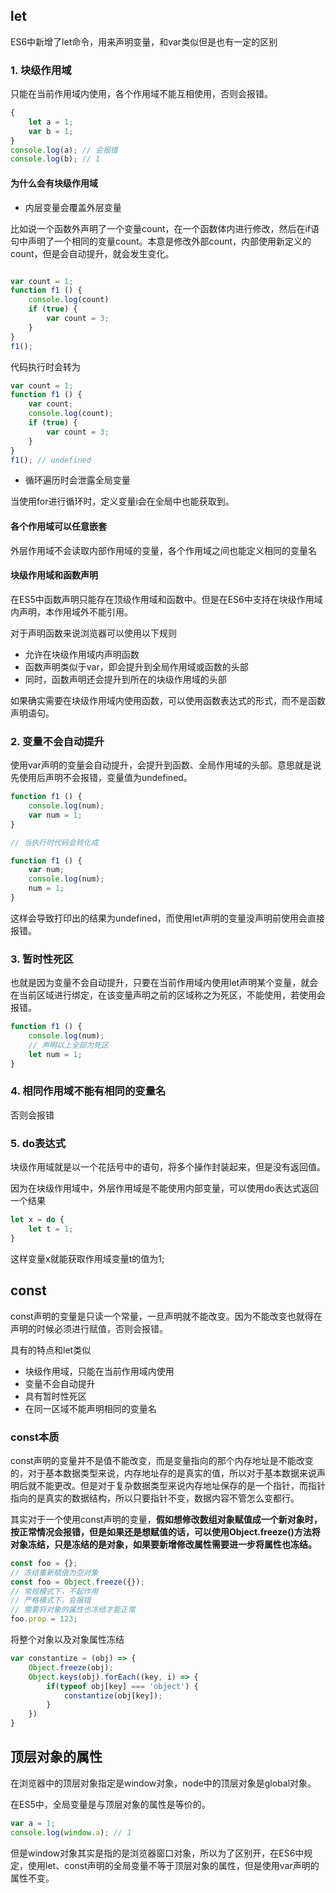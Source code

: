## let
ES6中新增了let命令，用来声明变量，和var类似但是也有一定的区别

### 1. 块级作用域

只能在当前作用域内使用，各个作用域不能互相使用，否则会报错。

```js
{
    let a = 1;
    var b = 1;
}
console.log(a); // 会报错
console.log(b); // 1
```

#### 为什么会有块级作用域

- 内层变量会覆盖外层变量

比如说一个函数外声明了一个变量count，在一个函数体内进行修改，然后在if语句中声明了一个相同的变量count。本意是修改外部count，内部使用新定义的count，但是会自动提升，就会发生变化。
```js

var count = 1;
function f1 () {
    console.log(count)
    if (true) {
        var count = 3;
    }
}
f1();
```

代码执行时会转为

```js
var count = 1;
function f1 () {
    var count;
    console.log(count);
    if (true) {
        var count = 3;
    }
}
f1(); // undefined
```

- 循环遍历时会泄露全局变量

当使用for进行循环时，定义变量i会在全局中也能获取到。

#### 各个作用域可以任意嵌套

外层作用域不会读取内部作用域的变量，各个作用域之间也能定义相同的变量名

#### 块级作用域和函数声明

在ES5中函数声明只能存在顶级作用域和函数中。但是在ES6中支持在块级作用域内声明，本作用域外不能引用。

对于声明函数来说浏览器可以使用以下规则

- 允许在块级作用域内声明函数
- 函数声明类似于var，即会提升到全局作用域或函数的头部
- 同时，函数声明还会提升到所在的块级作用域的头部

如果确实需要在块级作用域内使用函数，可以使用函数表达式的形式，而不是函数声明语句。




### 2. 变量不会自动提升

使用var声明的变量会自动提升，会提升到函数、全局作用域的头部。意思就是说先使用后声明不会报错，变量值为undefined。

```js
function f1 () {
    console.log(num);
    var num = 1;
}

// 当执行时代码会转化成

function f1 () {
    var num;
    console.log(num);
    num = 1;
}
```

这样会导致打印出的结果为undefined，而使用let声明的变量没声明前使用会直接报错。

### 3. 暂时性死区

也就是因为变量不会自动提升，只要在当前作用域内使用let声明某个变量，就会在当前区域进行绑定，在该变量声明之前的区域称之为死区，不能使用，若使用会报错。

```js
function f1 () {
    console.log(num);
    // 声明以上全部为死区
    let num = 1;
}

```

### 4. 相同作用域不能有相同的变量名

否则会报错

### 5. do表达式

块级作用域就是以一个花括号中的语句，将多个操作封装起来，但是没有返回值。

因为在块级作用域中，外层作用域是不能使用内部变量，可以使用do表达式返回一个结果

```js
let x = do {
    let t = 1;
}

```
这样变量x就能获取作用域变量t的值为1;

## const

const声明的变量是只读一个常量，一旦声明就不能改变。因为不能改变也就得在声明的时候必须进行赋值，否则会报错。

具有的特点和let类似

- 块级作用域，只能在当前作用域内使用
- 变量不会自动提升
- 具有暂时性死区
- 在同一区域不能声明相同的变量名

### const本质

const声明的变量并不是值不能改变，而是变量指向的那个内存地址是不能改变的，对于基本数据类型来说，内存地址存的是真实的值，所以对于基本数据来说声明后就不能更改。但是对于复杂数据类型来说内存地址保存的是一个指针，而指针指向的是真实的数据结构，所以只要指针不变，数据内容不管怎么变都行。

其实对于一个使用const声明的变量，**假如想修改数组对象赋值成一个新对象时，按正常情况会报错，但是如果还是想赋值的话，可以使用Object.freeze()方法将对象冻结，只是冻结的是对象，如果要新增修改属性需要进一步将属性也冻结。**

```js
const foo = {};
// 冻结重新赋值为空对象
const foo = Object.freeze({});
// 常规模式下，不起作用
// 严格模式下，会报错
// 需要将对象的属性也冻结才能正常
foo.prop = 123;

```

将整个对象以及对象属性冻结

```js
var constantize = (obj) => {
    Object.freeze(obj);
    Object.keys(obj).forEach((key, i) => {
        if(typeof obj[key] === 'object') {
            constantize(obj[key]);
        }
    })
}
```

## 顶层对象的属性

在浏览器中的顶层对象指定是window对象，node中的顶层对象是global对象。

在ES5中，全局变量是与顶层对象的属性是等价的。

```js
var a = 1;
console.log(window.a); // 1
```
但是window对象其实是指的是浏览器窗口对象，所以为了区别开，在ES6中规定，使用let、const声明的全局变量不等于顶层对象的属性，但是使用var声明的属性不变。




